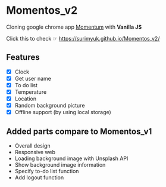 # Momentos_v2

Cloning google chrome app [Momentum](https://chrome.google.com/webstore/detail/momentum/laookkfknpbbblfpciffpaejjkokdgca?page=1&hl=ko&itemlang=he) with **Vanilla JS**

Click this to check ☞ https://surimyuk.github.io/Momentos_v2/

## Features

- [x] Clock
- [x] Get user name
- [x] To do list
- [x] Temperature
- [x] Location
- [x] Random background picture
- [x] Offline support (by using local storage)

## Added parts compare to Momentos_v1

- Overall design
- Responsive web
- Loading background image with Unsplash API
- Show background image information
- Specify to-do list function
- Add logout function
